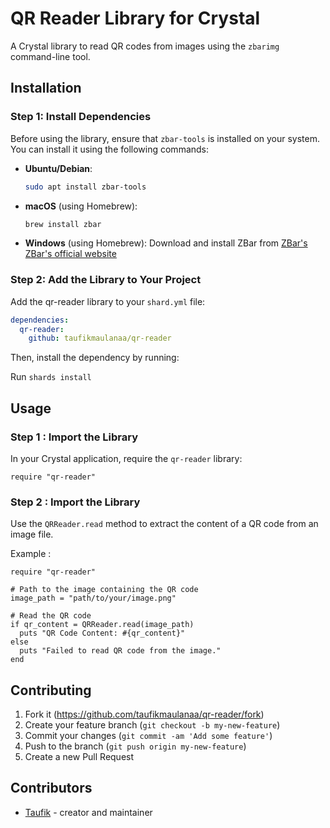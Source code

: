 # QR Reader Library for Crystal

A Crystal library to read QR codes from images using the `zbarimg` command-line tool.

## Installation

### Step 1: Install Dependencies

Before using the library, ensure that `zbar-tools` is installed on your system. You can install it using the following commands:

- **Ubuntu/Debian**:
  ```bash
  sudo apt install zbar-tools
  ```

- **macOS** (using Homebrew):
  ```bash
  brew install zbar
  ```

- **Windows** (using Homebrew):
Download and install ZBar from [ZBar's ZBar's official website](https://zbar.sourceforge.net/)

### Step 2: Add the Library to Your Project

Add the qr-reader library to your `shard.yml` file:

   ```yaml
   dependencies:
     qr-reader:
       github: taufikmaulanaa/qr-reader
   ```

Then, install the dependency by running:

Run `shards install`

## Usage

### Step 1 : Import the Library

In your Crystal application, require the `qr-reader` library:

```crystal
require "qr-reader"
```

### Step 2 : Import the Library

Use the `QRReader.read` method to extract the content of a QR code from an image file.

Example : 
```crystal
require "qr-reader"

# Path to the image containing the QR code
image_path = "path/to/your/image.png"

# Read the QR code
if qr_content = QRReader.read(image_path)
  puts "QR Code Content: #{qr_content}"
else
  puts "Failed to read QR code from the image."
end
```

## Contributing

1. Fork it (<https://github.com/taufikmaulanaa/qr-reader/fork>)
2. Create your feature branch (`git checkout -b my-new-feature`)
3. Commit your changes (`git commit -am 'Add some feature'`)
4. Push to the branch (`git push origin my-new-feature`)
5. Create a new Pull Request

## Contributors

- [Taufik](https://github.com/taufikmaulanaa) - creator and maintainer
